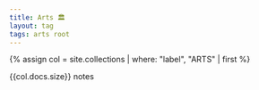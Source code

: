 ```yaml
---
title: Arts 🏛️
layout: tag
tags: arts root
---
```


{% assign col = site.collections | where: "label", "ARTS" | first %}

<p>{{col.docs.size}} notes</p>